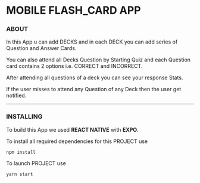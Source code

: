 # MOBILE FLASH_CARD APP
### ABOUT
In this App u can add DECKS and in each DECK you can add series of Question and Answer Cards.

You can also attend all Decks Question by Starting Quiz and each Question card contains 2 options i.e. CORRECT and INCORRECT.

After attending all questions of a deck you can see your response Stats.

If the user misses to attend any Question of any Deck then the user get notified.

---

### INSTALLING
To build this App we used **REACT NATIVE** with **EXPO**.

To install all required dependencies for this PROJECT use
```
npm install
```

To launch PROJECT use
```
yarn start
```

